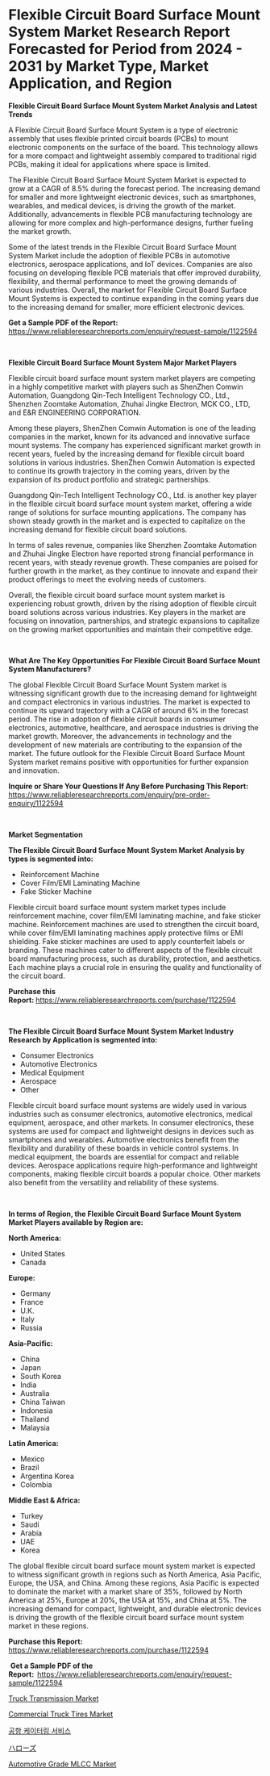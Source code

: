 <p><h1>Flexible Circuit Board Surface Mount System Market Research Report Forecasted for Period from 2024 -  2031 by Market Type, Market Application, and Region</h1></p><p><strong>Flexible Circuit Board Surface Mount System Market Analysis and Latest Trends</strong></p>
<p><p>A Flexible Circuit Board Surface Mount System is a type of electronic assembly that uses flexible printed circuit boards (PCBs) to mount electronic components on the surface of the board. This technology allows for a more compact and lightweight assembly compared to traditional rigid PCBs, making it ideal for applications where space is limited.</p><p>The Flexible Circuit Board Surface Mount System Market is expected to grow at a CAGR of 8.5% during the forecast period. The increasing demand for smaller and more lightweight electronic devices, such as smartphones, wearables, and medical devices, is driving the growth of the market. Additionally, advancements in flexible PCB manufacturing technology are allowing for more complex and high-performance designs, further fueling the market growth.</p><p>Some of the latest trends in the Flexible Circuit Board Surface Mount System Market include the adoption of flexible PCBs in automotive electronics, aerospace applications, and IoT devices. Companies are also focusing on developing flexible PCB materials that offer improved durability, flexibility, and thermal performance to meet the growing demands of various industries. Overall, the market for Flexible Circuit Board Surface Mount Systems is expected to continue expanding in the coming years due to the increasing demand for smaller, more efficient electronic devices.</p></p>
<p><strong>Get a Sample PDF of the Report:&nbsp;</strong> <a href="https://www.reliableresearchreports.com/enquiry/request-sample/1122594">https://www.reliableresearchreports.com/enquiry/request-sample/1122594</a></p>
<p>&nbsp;</p>
<p><strong>Flexible Circuit Board Surface Mount System Major Market Players</strong></p>
<p><p>Flexible circuit board surface mount system market players are competing in a highly competitive market with players such as ShenZhen Comwin Automation, Guangdong Qin-Tech Intelligent Technology CO., Ltd., Shenzhen Zoomtake Automation, Zhuhai Jingke Electron, MCK CO., LTD, and E&R ENGINEERING CORPORATION.</p><p>Among these players, ShenZhen Comwin Automation is one of the leading companies in the market, known for its advanced and innovative surface mount systems. The company has experienced significant market growth in recent years, fueled by the increasing demand for flexible circuit board solutions in various industries. ShenZhen Comwin Automation is expected to continue its growth trajectory in the coming years, driven by the expansion of its product portfolio and strategic partnerships.</p><p>Guangdong Qin-Tech Intelligent Technology CO., Ltd. is another key player in the flexible circuit board surface mount system market, offering a wide range of solutions for surface mounting applications. The company has shown steady growth in the market and is expected to capitalize on the increasing demand for flexible circuit board solutions.</p><p>In terms of sales revenue, companies like Shenzhen Zoomtake Automation and Zhuhai Jingke Electron have reported strong financial performance in recent years, with steady revenue growth. These companies are poised for further growth in the market, as they continue to innovate and expand their product offerings to meet the evolving needs of customers.</p><p>Overall, the flexible circuit board surface mount system market is experiencing robust growth, driven by the rising adoption of flexible circuit board solutions across various industries. Key players in the market are focusing on innovation, partnerships, and strategic expansions to capitalize on the growing market opportunities and maintain their competitive edge.</p></p>
<p>&nbsp;</p>
<p><strong>What Are The Key Opportunities For Flexible Circuit Board Surface Mount System Manufacturers?</strong></p>
<p><p>The global Flexible Circuit Board Surface Mount System market is witnessing significant growth due to the increasing demand for lightweight and compact electronics in various industries. The market is expected to continue its upward trajectory with a CAGR of around 6% in the forecast period. The rise in adoption of flexible circuit boards in consumer electronics, automotive, healthcare, and aerospace industries is driving the market growth. Moreover, the advancements in technology and the development of new materials are contributing to the expansion of the market. The future outlook for the Flexible Circuit Board Surface Mount System market remains positive with opportunities for further expansion and innovation.</p></p>
<p><strong>Inquire or Share Your Questions If Any Before Purchasing This Report:</strong> <a href="https://www.reliableresearchreports.com/enquiry/pre-order-enquiry/1122594">https://www.reliableresearchreports.com/enquiry/pre-order-enquiry/1122594</a></p>
<p>&nbsp;</p>
<p><strong>Market Segmentation</strong></p>
<p><strong>The Flexible Circuit Board Surface Mount System Market Analysis by types is segmented into:</strong></p>
<p><ul><li>Reinforcement Machine</li><li>Cover Film/EMI Laminating Machine</li><li>Fake Sticker Machine</li></ul></p>
<p><p>Flexible circuit board surface mount system market types include reinforcement machine, cover film/EMI laminating machine, and fake sticker machine. Reinforcement machines are used to strengthen the circuit board, while cover film/EMI laminating machines apply protective films or EMI shielding. Fake sticker machines are used to apply counterfeit labels or branding. These machines cater to different aspects of the flexible circuit board manufacturing process, such as durability, protection, and aesthetics. Each machine plays a crucial role in ensuring the quality and functionality of the circuit board.</p></p>
<p><strong>Purchase this Report:&nbsp;</strong><a href="https://www.reliableresearchreports.com/purchase/1122594">https://www.reliableresearchreports.com/purchase/1122594</a></p>
<p>&nbsp;</p>
<p><strong>The Flexible Circuit Board Surface Mount System Market Industry Research by Application is segmented into:</strong></p>
<p><ul><li>Consumer Electronics</li><li>Automotive Electronics</li><li>Medical Equipment</li><li>Aerospace</li><li>Other</li></ul></p>
<p><p>Flexible circuit board surface mount systems are widely used in various industries such as consumer electronics, automotive electronics, medical equipment, aerospace, and other markets. In consumer electronics, these systems are used for compact and lightweight designs in devices such as smartphones and wearables. Automotive electronics benefit from the flexibility and durability of these boards in vehicle control systems. In medical equipment, the boards are essential for compact and reliable devices. Aerospace applications require high-performance and lightweight components, making flexible circuit boards a popular choice. Other markets also benefit from the versatility and reliability of these systems.</p></p>
<p>&nbsp;</p>
<p><strong>In terms of Region, the Flexible Circuit Board Surface Mount System Market Players available by Region are:</strong></p>
<p>
    <p> <strong> North America: </strong>
        <ul>
            <li>United States</li>
            <li>Canada</li>
        </ul>
        </p> 
    <p> <strong> Europe: </strong>
        <ul>
            <li>Germany</li>
            <li>France</li>
            <li>U.K.</li>
            <li>Italy</li>
            <li>Russia</li>
        </ul>
        </p> 
    <p> <strong> Asia-Pacific: </strong>
        <ul>
            <li>China</li>
            <li>Japan</li>
            <li>South Korea</li>
            <li>India</li>
            <li>Australia</li>
            <li>China Taiwan</li>
            <li>Indonesia</li>
            <li>Thailand</li>
            <li>Malaysia</li>
        </ul>
        </p> 
    <p> <strong> Latin America: </strong>
        <ul>
            <li>Mexico</li>
            <li>Brazil</li>
            <li>Argentina Korea</li>
            <li>Colombia</li>
        </ul>
        </p> 
    <p> <strong> Middle East & Africa: </strong>
        <ul>
            <li>Turkey</li>
            <li>Saudi</li>
            <li>Arabia</li>
            <li>UAE</li>
            <li>Korea</li>
        </ul>
    </p>
    </p>
<p><p>The global flexible circuit board surface mount system market is expected to witness significant growth in regions such as North America, Asia Pacific, Europe, the USA, and China. Among these regions, Asia Pacific is expected to dominate the market with a market share of 35%, followed by North America at 25%, Europe at 20%, the USA at 15%, and China at 5%. The increasing demand for compact, lightweight, and durable electronic devices is driving the growth of the flexible circuit board surface mount system market in these regions.</p></p>
<p><strong>Purchase this Report: </strong><a href="https://www.reliableresearchreports.com/purchase/1122594">https://www.reliableresearchreports.com/purchase/1122594</a></p>
<p>&nbsp;<strong>Get a Sample PDF of the Report:&nbsp;&nbsp;</strong><a href="https://www.reliableresearchreports.com/enquiry/request-sample/1122594">https://www.reliableresearchreports.com/enquiry/request-sample/1122594</a></p>
<p><strong></strong></p>
<p><p><a href="https://issuu.com/reportprime-2/docs/truck-transmission-market-size-2030.pptx">Truck Transmission Market</a></p><p><a href="https://issuu.com/reportprime-2/docs/commercial-truck-tires-market-size-2030.pptx">Commercial Truck Tires Market</a></p><p><a href="https://github.com/akzkkws047661437/Market-Research-Report-List-1/blob/main/341271113499.md">공항 케이터링 서비스</a></p><p><a href="https://github.com/lrlmopnhwd79300/Market-Research-Report-List-1/blob/main/729583514355.md">ハローズ</a></p><p><a href="https://github.com/lubmix/Market-Research-Report-List-2/blob/main/automotive-grade-mlcc-market.md">Automotive Grade MLCC Market</a></p></p>
